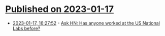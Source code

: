 # [Published on 2023-01-17](index.md)

* [2023-01-17, 16:27:52](https://news.ycombinator.com/item?id=34414527) - [Ask HN: Has anyone worked at the US National Labs before?](https://news.ycombinator.com/item?id=34414527)
